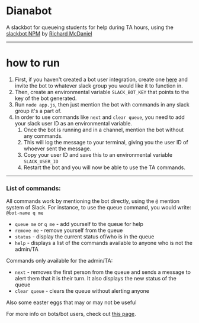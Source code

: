 # Dianabot
A slackbot for queueing students for help during TA hours, using the [slackbot NPM](https://github.com/rmcdaniel/node-slackbot) by [Richard McDaniel](https://github.com/rmcdaniel)

-----
# how to run

1. First, if you haven't created a bot user integration, create one [here](https://my.slack.com/services/new/bot) and invite the bot to whatever slack group you would like it to function in.
2. Then, create an environmental variable `SLACK_BOT_KEY` that points to the key of the bot generated.
3. Run `node app.js`, then just mention the bot with commands in any slack group it's a part of.
4. In order to use commands like `next` and `clear queue`, you need to add your slack user ID as an environmental variable.
	1. Once the bot is running and in a channel, mention the bot without any commands.
	2. This will log the message to your terminal, giving you the user ID of whoever sent the message.
	3. Copy your user ID and save this to an environmental variable `SLACK_USER_ID`
	4. Restart the bot and you will now be able to use the TA commands.

-------

### List of commands:
All commands work by mentioning the bot directly, using the `@` mention system of Slack. For instance, to use the queue command, you would write: `@bot-name q me`
- `queue me` or `q me` - add yourself to the queue for help
- `remove me` - remove yourself from the queue
- `status` - display the current status of/who is in the queue
- `help` - displays a list of the commands available to anyone who is not the admin/TA

Commands only available for the admin/TA:
- `next` - removes the first person from the queue and sends a message to alert them that it is their turn. It also displays the new status of the queue
- `clear queue` - clears the queue without alerting anyone

Also some easter eggs that may or may not be useful

For more info on bots/bot users, check out [this page](https://api.slack.com/bot-users).
